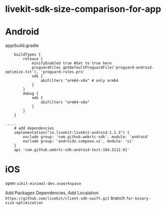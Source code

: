 # livekit-sdk-size-comparison-for-app


# Android

app/build.gradle

```
    buildTypes {
        release {
            minifyEnabled true #Set to true here
            proguardFiles getDefaultProguardFile('proguard-android-optimize.txt'), 'proguard-rules.pro'
            ndk {
                abiFilters "arm64-v8a" # only arm64
            }
        }
        debug {
            ndk {
                abiFilters "arm64-v8a"
            }
        }
    }
    
.....
    # add dependencies
    implementation("io.livekit:livekit-android:1.1.3") {
        exclude group: 'com.github.webrtc-sdk', module: 'android'
        exclude group: 'androidx.compose.ui', module: 'ui'
    }
    api 'com.github.webrtc-sdk:android-test:104.5112.01'
```

# iOS

open `uikit-minimal-dev.xcworkspace`

Add Packages Dependencies, Add Localation `https://github.com/livekit/client-sdk-swift.git` branch `for-binary-size-optimization`

